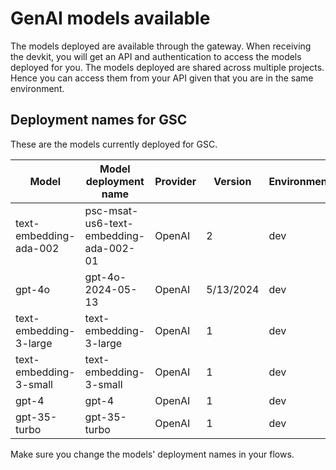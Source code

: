 # GenAI models available

The models deployed are available through the gateway. When receiving the devkit, you will get an API and authentication to access the models deployed for you. The models deployed are shared across multiple projects. Hence you can access them from your API given that you are in the same environment.

## Deployment names for GSC

These are the models currently deployed for GSC.

| Model| Model deployment name| Provider | Version | Environment |
|-------|---------------|----------|---------|-------------|
| text-embedding-ada-002 | psc-msat-us6-text-embedding-ada-002-01 | OpenAI | 2 |dev |
|  gpt-4o | gpt-4o-2024-05-13| OpenAI | 5/13/2024| dev |
| text-embedding-3-large | text-embedding-3-large| OpenAI |1|dev |
| text-embedding-3-small | text-embedding-3-small|OpenAI |1 |dev |
| gpt-4 | gpt-4 | OpenAI  |1 |dev |
| gpt-35-turbo | gpt-35-turbo | OpenAI  |1 |dev |

Make sure you change the models' deployment names in your flows.
